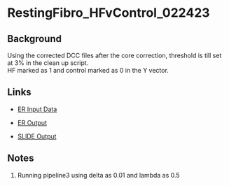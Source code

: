 # RestingFibro\_HFvControl\_022423

## Background
Using the corrected DCC files after the core correction, threshold is till set at 3% in the clean up script. <br>
HF marked as 1 and control marked as 0 in the Y vector. <br>

## Links
* [ER Input Data](https://pitt-my.sharepoint.com/personal/xiaoh_pitt_edu/_layouts/15/onedrive.aspx?id=%2Fpersonal%2Fxiaoh%5Fpitt%5Fedu%2FDocuments%2FMultiOmic%2FDutta%5FSpatial%2FER%5FSLIDE%2FRestingFibro%2F022423%2FData)

* [ER Output]()

* [SLIDE Output]()

## Notes
1. Running pipeline3 using delta as 0.01 and lambda as 0.5

